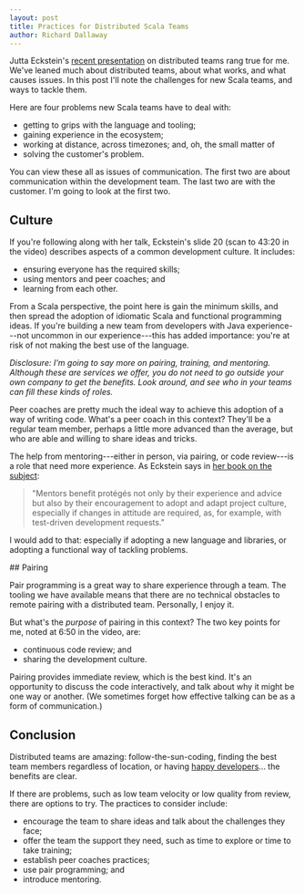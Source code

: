 ```yaml
---
layout: post
title: Practices for Distributed Scala Teams
author: Richard Dallaway
---
```


Jutta Eckstein's [recent presentation][infoq] on distributed teams rang true for me.
We've leaned much about distributed teams, about what works, and what causes issues.
In this post I'll note the challenges for new Scala teams,
and ways to tackle them.

[infoq]: http://www.infoq.com/presentations/agile-practices-distributed-teams
[book]: http://www.jeckstein.com/distributed-teams/
[remote]: http://stackoverflow.com/research/developer-survey-2015#work-remote-by-job

<!-- break -->

Here are four problems new Scala teams have to deal with:

* getting to grips with the language and tooling;
* gaining experience in the ecosystem;
* working at distance, across timezones; and, oh, the small matter of
* solving the customer's problem.

You can view these all as issues of communication.
The first two are about communication within the development team.
The last two are with the customer.  I'm going to look at the first two.

## Culture

If you're following along with her talk,
Eckstein's slide 20 (scan to 43:20 in the video) describes aspects of a common development culture. It includes:

* ensuring everyone has the required skills;
* using mentors and peer coaches; and
* learning from each other.

From a Scala perspective, the point here is gain the minimum skills, and then spread the adoption of idiomatic Scala and functional programming ideas.
If you're building a new team from developers with Java experience---not uncommon in our experience---this has added importance: you're at risk of not making the best use of the language.

_Disclosure:
I'm going to say more on pairing, training, and mentoring.
Although these are services we offer,
you do not need to go outside your own company to get the benefits.
Look around, and see who in your teams can fill these kinds of roles._

Peer coaches are pretty much the ideal way to achieve this adoption of a way of writing code.
What's a peer coach in this context?
They'll be a regular team member, perhaps a little more advanced than the average,
but who are able and willing to share ideas and tricks.

The help from mentoring---either in person, via pairing, or code review---is a role that need more experience. As Eckstein says in [her book on the subject][book]:

> "Mentors benefit protégés not only by their experience and advice but also by their encouragement to adopt and adapt project culture, especially if changes in attitude are required, as, for example, with test-driven development requests."

I would add to that: especially if adopting a new language and libraries, or adopting a functional way of tackling problems.

## Pairing

Pair programming is a great way to share experience through a team.
The tooling we have available means that there are no technical obstacles to remote pairing with a distributed team.
Personally, I enjoy it.

But what's the _purpose_ of pairing in this context? The two key points for me, noted at 6:50 in the video, are:

* continuous code review; and
* sharing the development culture.

Pairing provides immediate review, which is the best kind.
It's an opportunity to discuss the code interactively,
and talk about why it might be one way or another.
(We sometimes forget how effective talking can be as a form of communication.)

## Conclusion

Distributed teams are amazing: follow-the-sun-coding,
finding the best team members regardless of location, or having [happy developers][remote]... the benefits are clear.

If there are problems, such as low team velocity or low quality from review, there are options to try. The practices to consider include:

* encourage the team to share ideas and talk about the challenges they face;
* offer the team the support they need, such as time to explore or time to take training;
* establish peer coaches practices;
* use pair programming; and
* introduce mentoring.
